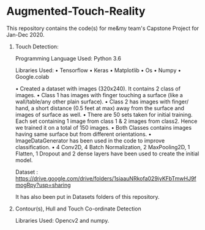 # Augmented-Touch-Reality
This repository contains the code(s) for me&amp;my team's Capstone Project for Jan-Dec 2020. 

1. Touch Detection:

    Programming Language Used: Python 3.6
    
    Libraries Used:
    •	Tensorflow
    •	Keras
    •	Matplotlib
    •	Os
    •	Numpy
    •	Google.colab


    •	Created a dataset with images (320x240). It contains 2 class of images.
    •	Class 1 has images with finger touching a surface (like a wall/table/any other plain surface).
    •	Class 2 has images with finger/ hand, a short distance (0.5 feet at max) away from the surface and images of surface as well.
    •	There are 50 sets taken for initial training. Each set containing 1 image from class 1 & 2 images from class2. Hence we trained it    on a total of 150 images.
    •	Both Classes contains images having same surface but from different orientations.
    •	ImageDataGenerator has been used in the code to improve classification.
    •	4 Conv2D, 4 Batch Normalization, 2 MaxPooling2D, 1 Flatten, 1 Dropout and 2 dense layers have been used to create the initial model.
  
    Dataset : https://drive.google.com/drive/folders/1siaauNRkofa029iyKFbTmwHJ9fmogRpy?usp=sharing  
    
    It has also been put in Datasets folders of this repository.
    
    

2. Contour(s), Hull and Touch Co-ordinate Detection

    Libraries Used: Opencv2 and numpy.
	
    
    
    
    
    

